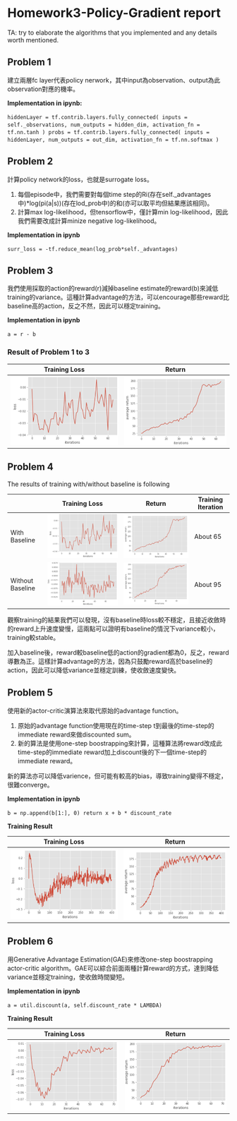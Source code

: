 # Homework3-Policy-Gradient report

TA: try to elaborate the algorithms that you implemented and any details worth mentioned.
## Problem 1
建立兩層fc layer代表policy nerwork，其中input為observation、output為此observation對應的機率。

**Implementation in ipynb:**

`hiddenLayer = tf.contrib.layers.fully_connected( inputs = self._observations, num_outputs = hidden_dim, activation_fn = tf.nn.tanh )
probs = tf.contrib.layers.fully_connected( inputs = hiddenLayer, num_outputs = out_dim, activation_fn = tf.nn.softmax )`


## Problem 2
計算policy network的loss，也就是surrogate loss。
1. 每個episode中，我們需要對每個time step的Ri(存在self._advantages中)*log(pi(a|s))(存在lod_prob中)的和(亦可以取平均但結果應該相同)。
2. 計算max log-likelihood，但tensorflow中，僅計算min log-likelihood，因此我們需要改成計算minize negative log-likelihood。

**Implementation in ipynb**

`surr_loss = -tf.reduce_mean(log_prob*self._advantages)`
    
## Problem 3
我們使用採取的action的reward(r)減掉baseline estimate的reward(b)來減低training的variance。這種計算advantage的方法，可以encourage那些reward比baseline高的action，反之不然，因此可以穩定training。

**Implementation in ipynb**

`a = r - b`

### Result of Problem 1 to 3
|Training Loss|Return|
|-------------|---------------|
|<img src='./rpt_img/prob3_loss.png'>|<img src='./rpt_img/prob3_return.png'>|

## Problem 4
The results of training with/without baseline is following

||Training Loss|Return|Training Iteration|
|---|--------|-------|----|
|With Baseline|<img src='./rpt_img/prob3_loss.png'>|<img src='./rpt_img/prob3_return.png'>|About 65|
|Without Baseline|<img src='./rpt_img/prob4_loss.png'>|<img src='./rpt_img/prob4_return.png'>|About 95|

觀察training的結果我們可以發現，沒有baseline時loss較不穩定，且接近收斂時的reward上升速度變慢，這兩點可以證明有baseline的情況下variance較小，training較stable。

加入baseline後，reward較baseline低的action的gradient都為0，反之，reward導數為正。這樣計算advantage的方法，因為只鼓勵reward高於baseline的action，因此可以降低variance並穩定訓練，使收斂速度變快。
    
## Problem 5
使用新的actor-critic演算法來取代原始的advantage function。
1. 原始的advantage function使用現在的time-step t到最後的time-step的immediate reward來做discounted sum。
2. 新的算法是使用one-step boostrapping來計算，這種算法將reward改成此time-step的immediate reward加上discount後的下一個time-step的immediate reward。

新的算法亦可以降低varience，但可能有較高的bias，導致training變得不穩定，很難converge。

**Implementation in ipynb**

`b = np.append(b[1:], 0)
return x + b * discount_rate`

**Training Result**

|Training Loss|Return|
|-------------|---------------|
|<img src='./rpt_img/prob5_loss.png'>|<img src='./rpt_img/prob5_return.png'>|

## Problem 6
用Generative Advantage Estimation(GAE)來修改one-step boostrapping actor-critic algorithm。GAE可以綜合前面兩種計算reward的方式，達到降低variance並穩定training，使收斂時間變短。

**Implementation in ipynb**

`a = util.discount(a, self.discount_rate * LAMBDA)`

**Training Result**

|Training Loss|Return|
|-------------|---------------|
|<img src='./rpt_img/prob6_loss.png'>|<img src='./rpt_img/prob6_return.png'>|